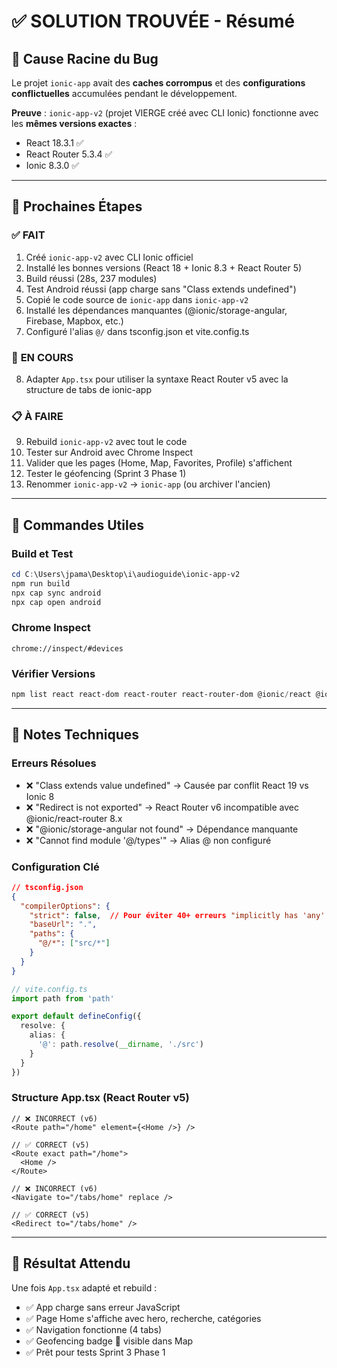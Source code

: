# ✅ SOLUTION TROUVÉE - Résumé

## 🎯 Cause Racine du Bug

Le projet `ionic-app` avait des **caches corrompus** et des **configurations conflictuelles** accumulées pendant le développement.

**Preuve** : `ionic-app-v2` (projet VIERGE créé avec CLI Ionic) fonctionne avec les **mêmes versions exactes** :
- React 18.3.1 ✅
- React Router 5.3.4 ✅  
- Ionic 8.3.0 ✅

---

## 🚀 Prochaines Étapes

### ✅ **FAIT**
1. Créé `ionic-app-v2` avec CLI Ionic officiel
2. Installé les bonnes versions (React 18 + Ionic 8.3 + React Router 5)
3. Build réussi (28s, 237 modules)
4. Test Android réussi (app charge sans "Class extends undefined")
5. Copié le code source de `ionic-app` dans `ionic-app-v2`
6. Installé les dépendances manquantes (@ionic/storage-angular, Firebase, Mapbox, etc.)
7. Configuré l'alias `@/` dans tsconfig.json et vite.config.ts

### 🔄 **EN COURS**
8. Adapter `App.tsx` pour utiliser la syntaxe React Router v5 avec la structure de tabs de ionic-app

### 📋 **À FAIRE**
9. Rebuild `ionic-app-v2` avec tout le code
10. Tester sur Android avec Chrome Inspect
11. Valider que les pages (Home, Map, Favorites, Profile) s'affichent
12. Tester le géofencing (Sprint 3 Phase 1)
13. Renommer `ionic-app-v2` → `ionic-app` (ou archiver l'ancien)

---

## 🔧 Commandes Utiles

### Build et Test
```powershell
cd C:\Users\jpama\Desktop\i\audioguide\ionic-app-v2
npm run build
npx cap sync android
npx cap open android
```

### Chrome Inspect
```
chrome://inspect/#devices
```

### Vérifier Versions
```powershell
npm list react react-dom react-router react-router-dom @ionic/react @ionic/react-router
```

---

## 📝 Notes Techniques

### Erreurs Résolues
- ❌ "Class extends value undefined" → Causée par conflit React 19 vs Ionic 8
- ❌ "Redirect is not exported" → React Router v6 incompatible avec @ionic/react-router 8.x
- ❌ "@ionic/storage-angular not found" → Dépendance manquante
- ❌ "Cannot find module '@/types'" → Alias @ non configuré

### Configuration Clé
```json
// tsconfig.json
{
  "compilerOptions": {
    "strict": false,  // Pour éviter 40+ erreurs "implicitly has 'any' type"
    "baseUrl": ".",
    "paths": {
      "@/*": ["src/*"]
    }
  }
}
```

```typescript
// vite.config.ts
import path from 'path'

export default defineConfig({
  resolve: {
    alias: {
      '@': path.resolve(__dirname, './src')
    }
  }
})
```

### Structure App.tsx (React Router v5)
```tsx
// ❌ INCORRECT (v6)
<Route path="/home" element={<Home />} />

// ✅ CORRECT (v5)
<Route exact path="/home">
  <Home />
</Route>

// ❌ INCORRECT (v6)
<Navigate to="/tabs/home" replace />

// ✅ CORRECT (v5)
<Redirect to="/tabs/home" />
```

---

## 🎯 Résultat Attendu

Une fois `App.tsx` adapté et rebuild :
- ✅ App charge sans erreur JavaScript
- ✅ Page Home s'affiche avec hero, recherche, catégories
- ✅ Navigation fonctionne (4 tabs)
- ✅ Geofencing badge 🔔 visible dans Map
- ✅ Prêt pour tests Sprint 3 Phase 1
